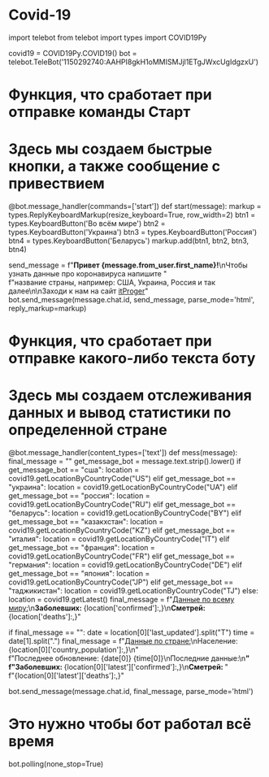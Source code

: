 # Covid-19

import telebot
from telebot import types
import COVID19Py

covid19 = COVID19Py.COVID19()
bot = telebot.TeleBot('1150292740:AAHPI8gkH1oMMISMJjl1ETgJWxcUgIdgzxU')

# Функция, что сработает при отправке команды Старт
# Здесь мы создаем быстрые кнопки, а также сообщение с привествием
@bot.message_handler(commands=['start'])
def start(message):
  markup = types.ReplyKeyboardMarkup(resize_keyboard=True, row_width=2)
  btn1 = types.KeyboardButton('Во всём мире')
  btn2 = types.KeyboardButton('Украина')
  btn3 = types.KeyboardButton('Россия')
  btn4 = types.KeyboardButton('Беларусь')
  markup.add(btn1, btn2, btn3, btn4)

  send_message = f"<b>Привет {message.from_user.first_name}!</b>\nЧтобы узнать данные про коронавируса напишите " \
    f"название страны, например: США, Украина, Россия и так далее\n\nЗаходи к нам на сайт <a href='https://itproger.com'>itProger</a>"
  bot.send_message(message.chat.id, send_message, parse_mode='html', reply_markup=markup)

# Функция, что сработает при отправке какого-либо текста боту
# Здесь мы создаем отслеживания данных и вывод статистики по определенной стране
@bot.message_handler(content_types=['text'])
def mess(message):
  final_message = ""
  get_message_bot = message.text.strip().lower()
  if get_message_bot == "сша":
    location = covid19.getLocationByCountryCode("US")
  elif get_message_bot == "украина":
    location = covid19.getLocationByCountryCode("UA")
  elif get_message_bot == "россия":
    location = covid19.getLocationByCountryCode("RU")
  elif get_message_bot == "беларусь":
    location = covid19.getLocationByCountryCode("BY")
  elif get_message_bot == "казакхстан":
    location = covid19.getLocationByCountryCode("KZ")
  elif get_message_bot == "италия":
    location = covid19.getLocationByCountryCode("IT")
  elif get_message_bot == "франция":
    location = covid19.getLocationByCountryCode("FR")
  elif get_message_bot == "германия":
    location = covid19.getLocationByCountryCode("DE")
  elif get_message_bot == "япония":
    location = covid19.getLocationByCountryCode("JP")
  elif get_message_bot == "таджикистан":
  	location = covid19.getLocationByCountryCode("TJ")
  else:
    location = covid19.getLatest()
    final_message = f"<u>Данные по всему миру:</u>\n<b>Заболевших: </b>{location['confirmed']:,}\n<b>Сметрей: </b>{location['deaths']:,}"

  if final_message == "":
    date = location[0]['last_updated'].split("T")
    time = date[1].split(".")
    final_message = f"<u>Данные по стране:</u>\nНаселение: {location[0]['country_population']:,}\n" \
        f"Последнее обновление: {date[0]} {time[0]}\nПоследние данные:\n<b>" \
        f"Заболевших: </b>{location[0]['latest']['confirmed']:,}\n<b>Сметрей: </b>" \
        f"{location[0]['latest']['deaths']:,}"

  bot.send_message(message.chat.id, final_message, parse_mode='html')

# Это нужно чтобы бот работал всё время
bot.polling(none_stop=True)
